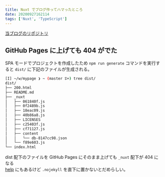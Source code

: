 ```yaml
---
title: Nuxt でブログ作ってハマったところ
date: 20200927162114
tags: ['Nuxt', 'TypeScript']
---
```


[当ブログのリポジトリ](https://github.com/ritarock/mypage)

## GitHub Pages に上げても 404 がでた

SPA モードでプロジェクトを作成したため `npm run generate` コマンドを実行すると `dist/` に下記のファイルが生成される。

```bash
[I] ~/w/mypage ❯ ~ (master ☡+) tree dist/
dist/
├── 200.html
├── README.md
├── _nuxt
│   ├── 061840f.js
│   ├── 0f2489b.js
│   ├── 18eac09.js
│   ├── 40b86a8.js
│   ├── LICENSES
│   ├── c25403f.js
│   ├── cf71127.js
│   ├── content
│   │   └── db-8147cc98.json
│   └── f89e603.js
└── index.html
```

dist 配下のファイルを GitHub Pages にそのまま上げても `_nuxt` 配下が 404 になる<br>
[help](https://docs.github.com/en/free-pro-team@latest/github/working-with-github-pages/about-github-pages-and-jekyll) にもあるけど `.nojekyll` を直下に置かないとだめらしい。
